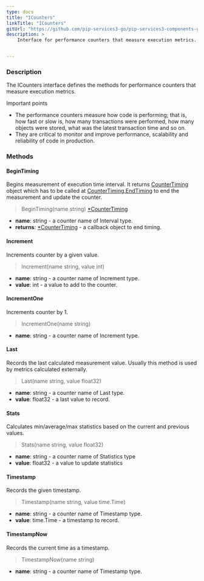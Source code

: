 ```yaml
---
type: docs
title: "ICounters"
linkTitle: "ICounters"
gitUrl: "https://github.com/pip-services3-go/pip-services3-components-go"
description: >
    Interface for performance counters that measure execution metrics.


---
```


### Description

The ICounters interface defines the methods for performance counters that measure execution metrics.

Important points

- The performance counters measure how code is performing; that is, how fast or slow is, how many transactions were performed, how many objects were stored, what was the latest transaction time and so on.
- They are critical to monitor and improve performance, scalability and reliability of code in production. 

### Methods

#### BeginTiming
Begins measurement of execution time interval.
It returns [CounterTiming](../counter_timing) object which has to be called at
[CounterTiming.EndTiming](../counter_timing/#endtiming) to end the measurement and update the counter.

> BeginTiming(name string) [*CounterTiming](../counter_timing)

- **name**: string - a counter name of Interval type.
- **returns**: [*CounterTiming](../counter_timing) - a callback object to end timing.


#### Increment
Increments counter by a given value.

> Increment(name string, value int)

- **name**: string - a counter name of Increment type.
- **value**: int - a value to add to the counter.

#### IncrementOne
Increments counter by 1.

> IncrementOne(name string)

- **name**: string - a counter name of Increment type.


#### Last
Records the last calculated measurement value.
Usually this method is used by metrics calculated externally.

> Last(name string, value float32)

- **name**: string - a counter name of Last type.
- **value**: float32 - a last value to record.


#### Stats
Calculates min/average/max statistics based on the current and previous values.

> Stats(name string, value float32)

- **name**: string - a counter name of Statistics type
- **value**: float32 - a value to update statistics


#### Timestamp
Records the given timestamp.

> Timestamp(name string, value time.Time)

- **name**: string - a counter name of Timestamp type.
- **value**: time.Time - a timestamp to record.


#### TimestampNow
Records the current time as a timestamp.

> TimestampNow(name string)

- **name**: string - a counter name of Timestamp type.
